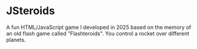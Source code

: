 # JSteroids
A fun HTML/JavaScript game I developed in 2025 based on the memory of an old flash game called "Flashteroids". You control a rocket over different planets.
